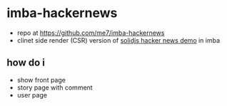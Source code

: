 # imba-hackernews
- repo at https://github.com/me7/imba-hackernews
- clinet side render (CSR) version of [solidjs hacker news demo](https://github.com/solidjs/solid-hackernews) in imba

## how do i
- show front page
- story page with comment
- user page